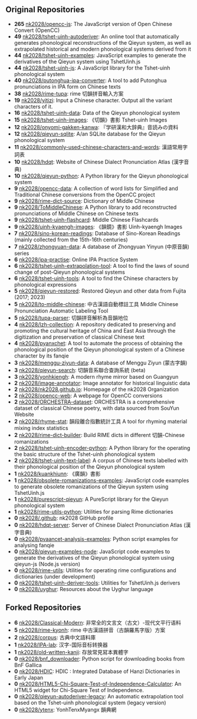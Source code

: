 ## Original Repositories

- **265** [nk2028/opencc-js](https://github.com/nk2028/opencc-js): The JavaScript version of Open Chinese Convert (OpenCC)
- **49** [nk2028/tshet-uinh-autoderiver](https://github.com/nk2028/tshet-uinh-autoderiver): An online tool that automatically generates phonological reconstructions of the Qieyun system, as well as extrapolated historical and modern phonological systems derived from it
- **44** [nk2028/tshet-uinh-examples](https://github.com/nk2028/tshet-uinh-examples): JavaScript examples to generate the derivatives of the Qieyun system using TshetUinh.js
- **44** [nk2028/tshet-uinh-js](https://github.com/nk2028/tshet-uinh-js): A JavaScript library for the Tshet-uinh phonological system
- **40** [nk2028/putonghua-ipa-converter](https://github.com/nk2028/putonghua-ipa-converter): A tool to add Putonghua pronunciations in IPA form on Chinese texts
- **38** [nk2028/rime-tupa](https://github.com/nk2028/rime-tupa): rime 切韻拼音輸入方案
- **19** [nk2028/yitizi](https://github.com/nk2028/yitizi): Input a Chinese character. Output all the variant characters of it.
- **16** [nk2028/tshet-uinh-data](https://github.com/nk2028/tshet-uinh-data): Data of the Qieyun phonological system
- **15** [nk2028/tshet-uinh-images](https://github.com/nk2028/tshet-uinh-images): 《切韻》書影 Tshet-uinh Images
- **12** [nk2028/onyomi-gakken-kanwa](https://github.com/nk2028/onyomi-gakken-kanwa): 『学研漢和大辞典』音読みの資料
- **12** [nk2028/qieyun-sqlite](https://github.com/nk2028/qieyun-sqlite): A/an SQLite database for the Qieyun phonological system
- **11** [nk2028/commonly-used-chinese-characters-and-words](https://github.com/nk2028/commonly-used-chinese-characters-and-words): 漢語常用字詞表
- **10** [nk2028/hdqt](https://github.com/nk2028/hdqt): Website of Chinese Dialect Pronunciation Atlas (漢字音典)
- **10** [nk2028/qieyun-python](https://github.com/nk2028/qieyun-python): A Python library for the Qieyun phonological system
- **9** [nk2028/opencc-data](https://github.com/nk2028/opencc-data): A collection of word lists for Simplified and Traditional Chinese conversions from the OpenCC project
- **9** [nk2028/rime-dict-source](https://github.com/nk2028/rime-dict-source): Dictionary of Middle Chinese
- **9** [nk2028/ToMiddleChinese](https://github.com/nk2028/ToMiddleChinese): A Python library to add reconstructed pronunciations of Middle Chinese on Chinese texts
- **9** [nk2028/tshet-uinh-flashcard](https://github.com/nk2028/tshet-uinh-flashcard): Middle Chinese Flashcards
- **9** [nk2028/uinh-kyaengh-images](https://github.com/nk2028/uinh-kyaengh-images): 《韻鏡》書影 Uinh-kyaengh Images
- **7** [nk2028/sino-korean-readings](https://github.com/nk2028/sino-korean-readings): Database of Sino-Korean Readings (mainly collected from the 15th-16th centuries)
- **7** [nk2028/zhongyuan-data](https://github.com/nk2028/zhongyuan-data): A database of Zhongyuan Yinyun (中原音韻) series
- **6** [nk2028/ipa-practise](https://github.com/nk2028/ipa-practise): Online IPA Practice System
- **6** [nk2028/tshet-uinh-extrapolation-tool](https://github.com/nk2028/tshet-uinh-extrapolation-tool): A tool to find the laws of sound change of post-Qieyun phonological systems
- **6** [nk2028/tshet-uinh-tools](https://github.com/nk2028/tshet-uinh-tools): A tool to find the Chinese characters by phonological expressions
- **5** [nk2028/qieyun-restored](https://github.com/nk2028/qieyun-restored): Restored Qieyun and other data from Fujita (2017; 2023)
- **5** [nk2028/to-middle-chinese](https://github.com/nk2028/to-middle-chinese): 中古漢語自動標註工具 Middle Chinese Pronunciation Automatic Labeling Tool
- **5** [nk2028/tupa-parser](https://github.com/nk2028/tupa-parser): 切韻拼音解析為音韻地位
- **4** [nk2028/lzh-collection](https://github.com/nk2028/lzh-collection): A repository dedicated to preserving and promoting the cultural heritage of China and East Asia through the digitization and preservation of classical Chinese text
- **4** [nk2028/pyanxchet](https://github.com/nk2028/pyanxchet): A tool to automate the process of obtaining the phonological position of the Qieyun phonological system of a Chinese character by its fanqie
- **3** [nk2028/menggu-ziyun-data](https://github.com/nk2028/menggu-ziyun-data): A database of Menggu Ziyun (蒙古字韻)
- **3** [nk2028/qieyun-search](https://github.com/nk2028/qieyun-search): 切韻音系聯合查詢系統 (beta)
- **3** [nk2028/yonhkiengh](https://github.com/nk2028/yonhkiengh): A modern rhyme mirror based on Guangyun
- **2** [nk2028/image-annotator](https://github.com/nk2028/image-annotator): Image annotator for historical linguistic data
- **2** [nk2028/nk2028.github.io](https://github.com/nk2028/nk2028.github.io): Homepage of the nk2028 Organization
- **2** [nk2028/opencc-web](https://github.com/nk2028/opencc-web): A webpage for OpenCC conversions
- **2** [nk2028/ORCHESTRA-dataset](https://github.com/nk2028/ORCHESTRA-dataset): ORCHESTRA is a comprehensive dataset of classical Chinese poetry, with data sourced from SouYun Website
- **2** [nk2028/rhyme-stat](https://github.com/nk2028/rhyme-stat): 韻段離合指數統計工具 A tool for rhyming material mixing index statistics
- **2** [nk2028/rime-dict-builder](https://github.com/nk2028/rime-dict-builder): Build RIME dicts in different 切韻-Chinese romanizations
- **2** [nk2028/tshet-uinh-encoder-python](https://github.com/nk2028/tshet-uinh-encoder-python): A Python library for the operating the basic structure of the Tshet-uinh phonological system
- **2** [nk2028/tshet-uinh-text-label](https://github.com/nk2028/tshet-uinh-text-label): A corpus of Chinese texts labelled with their phonological position of the Qieyun phonological system
- **1** [nk2028/kuankhiunn](https://github.com/nk2028/kuankhiunn): 《廣韻》書影
- **1** [nk2028/obsolete-romanizations-examples](https://github.com/nk2028/obsolete-romanizations-examples): JavaScript code examples to generate obsolete romanizations of the Qieyun system using TshetUinh.js
- **1** [nk2028/purescript-qieyun](https://github.com/nk2028/purescript-qieyun): A PureScript library for the Qieyun phonological system
- **1** [nk2028/rime-utils-python](https://github.com/nk2028/rime-utils-python): Utilities for parsing Rime dictionaries
- **0** [nk2028/.github](https://github.com/nk2028/.github): nk2028 GitHub profile
- **0** [nk2028/hdqt-server](https://github.com/nk2028/hdqt-server): Server of Chinese Dialect Pronunciation Atlas (漢字音典)
- **0** [nk2028/pvaancet-analysis-examples](https://github.com/nk2028/pvaancet-analysis-examples): Python script examples for analysing fanqie
- **0** [nk2028/qieyun-examples-node](https://github.com/nk2028/qieyun-examples-node): JavaScript code examples to generate the derivatives of the Qieyun phonological system using qieyun-js (Node.js version)
- **0** [nk2028/rime-utils](https://github.com/nk2028/rime-utils): Utilities for operating rime configurations and dictionaries (under development)
- **0** [nk2028/tshet-uinh-deriver-tools](https://github.com/nk2028/tshet-uinh-deriver-tools): Utilities for TshetUinh.js derivers
- **0** [nk2028/uyghur](https://github.com/nk2028/uyghur): Resources about the Uyghur language

## Forked Repositories

- **6** [nk2028/Classical-Modern](https://github.com/nk2028/Classical-Modern): 非常全的文言文（古文）-现代文平行语料
- **5** [nk2028/rime-kyonh](https://github.com/nk2028/rime-kyonh): rime 中古漢語拼音（古韻羅馬字版）方案
- **2** [nk2028/corpus](https://github.com/nk2028/corpus): 古典中文語料庫
- **1** [nk2028/IPA-lab](https://github.com/nk2028/IPA-lab): 汉字-国际音标转换器
- **1** [nk2028/old-written-kanji](https://github.com/nk2028/old-written-kanji): 存放常見冩本異體字
- **0** [nk2028/bnf_downloader](https://github.com/nk2028/bnf_downloader): Python script for downloading books from BnF Gallica
- **0** [nk2028/HDIC](https://github.com/nk2028/HDIC): HDIC : Integrated Database of Hanzi Dictionaries in Early Japan
- **0** [nk2028/HTML5-Chi-Square-Test-of-Independence-Calculator](https://github.com/nk2028/HTML5-Chi-Square-Test-of-Independence-Calculator): An HTML5 widget for Chi-Square Test of Independence.
- **0** [nk2028/qieyun-autoderiver-legacy](https://github.com/nk2028/qieyun-autoderiver-legacy): An automatic extrapolation tool based on the Tshet-uinh phonological system (legacy version)
- **0** [nk2028/ytenx](https://github.com/nk2028/ytenx): YonhTenxMyangx 韻典網
